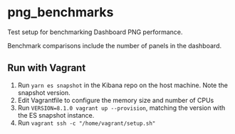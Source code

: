 # png_benchmarks


Test setup for benchmarking Dashboard PNG performance.

Benchmark comparisons include the number of panels in the dashboard.


## Run with Vagrant
1. Run `yarn es snapshot` in the Kibana repo on the host machine. Note the snapshot version.
2. Edit Vagrantfile to configure the memory size and number of CPUs
3. Run `VERSION=8.1.0 vagrant up --provision`, matching the version with the ES snapshot instance.
4. Run `vagrant ssh -c "/home/vagrant/setup.sh"`
